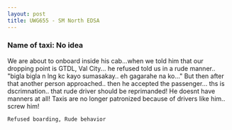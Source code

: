 ```yaml
---
layout: post
title: UWG655 - SM North EDSA
---
```


### Name of taxi: No idea

We are about to onboard inside his cab...when we told him that our dropping point is GTDL, Val City... he refused told us in a rude manner.. "bigla bigla n lng kc kayo sumasakay.. eh gagarahe na ko..." But then after that another person approached.. then he accepted the passenger... ths is dscrimnation.. that rude driver should be reprimanded! He doesnt have manners at all!  Taxis are no longer patronized because of drivers like him.. screw him!

```Refused boarding, Rude behavior```
